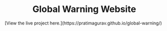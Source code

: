 <h1 align="center">Global Warning Website</h1>
[View the live project here.](https://pratimagurav.github.io/global-warning/)

